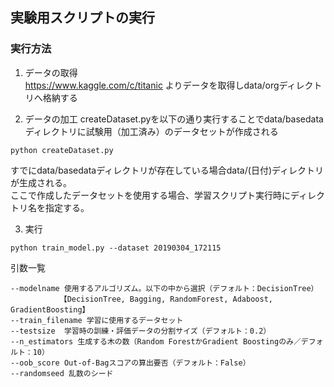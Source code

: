 ## 実験用スクリプトの実行


### 実行方法

1. データの取得   
  https://www.kaggle.com/c/titanic よりデータを取得しdata/orgディレクトリへ格納する

2. データの加工
  createDataset.pyを以下の通り実行することでdata/basedataディレクトリに試験用（加工済み）のデータセットが作成される   

```
python createDataset.py
```

  すでにdata/basedataディレクトリが存在している場合data/(日付)ディレクトリが生成される。   
  ここで作成したデータセットを使用する場合、学習スクリプト実行時にディレクトリ名を指定する。  

3. 実行

```
python train_model.py --dataset 20190304_172115
```

引数一覧
```
--modelname 使用するアルゴリズム。以下の中から選択（デフォルト：DecisionTree）
           【DecisionTree, Bagging, RandomForest, Adaboost, GradientBoosting】
--train_filename 学習に使用するデータセット
--testsize  学習時の訓練・評価データの分割サイズ（デフォルト：0.2）
--n_estimators 生成する木の数（Random ForestかGradient Boostingのみ／デフォルト：10）
--oob_score Out-of-Bagスコアの算出要否（デフォルト：False）
--randomseed 乱数のシード
```

